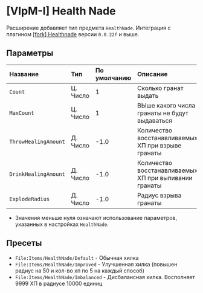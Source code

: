 # [VIpM-I] Health Nade

Расширение добавляет тип предмета `HealthNade`. Интеграция с плагином [[fork] Healthnade](https://github.com/Giferns/HealthNade/releases) версии `0.0.22f` и выше.

## Параметры

| Название             | Тип      | По умолчанию | Описание                                              |
| :------------------- | :------- | :----------- | :---------------------------------------------------- |
| `Count`              | Ц. Число | 1            | Сколько гранат выдать                                 |
| `MaxCount`           | Ц. Число | 1            | ВЫше какого числа гранаты не будут выдаваться         |
| `ThrowHealingAmount` | Д. Число | -1.0         | Количество восстанавливаемых ХП при взрыве гранаты    |
| `DrinkHealingAmount` | Д. Число | -1.0         | Количество восстанавливаемых ХП при выпивании гранаты |
| `ExplodeRadius`      | Д. Число | -1.0         | Радиус взрыва гранаты                                 |

- Значения меньше нуля означают использование параметров, указанных в настройках `HealthNade`.

## Пресеты

- `File:Items/HealthNade/Default` - Обычная хилка
- `File:Items/HealthNade/Improved` - Улучшенная хилка (повышен радиус на 50 и кол-во хп по 5 на каждый способ)
- `File:Items/HealthNade/Imbalanced` - Дисбалансная хилка. Восполняет 9999 ХП в радиусе 10000 единиц
